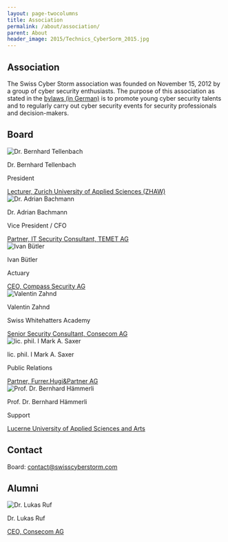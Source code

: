 ```yaml
---
layout: page-twocolumns
title: Association
permalink: /about/association/
parent: About
header_image: 2015/Technics_CyberSorm_2015.jpg
---
```


<article>

<div class="row">
<h1>Association</h1>
The Swiss Cyber Storm association was founded on November 15, 2012 by a group of cyber security enthusiasts. 
The purpose of this association as stated in the <a href="/res/association/statuten.pdf">bylaws (in German)</a> is to promote young
cyber security talents and to regularly carry out cyber security events for security professionals and decision-makers.
</div>

<div class="row">
<h2>Board</h2>
</div>

<div class="row">
  <div class="col-xs-12 col-sm-6 wow fadeInDown">
<div class="scs-portrait">
<img src="/img/about/bernhard_tellenbach.jpg" alt="Dr. Bernhard Tellenbach">
<div class="scs-portrait-description">
<p class="scs-portrait-name">Dr. Bernhard Tellenbach</p>
<p class="scs-portrait-role">President</p>
<a class="scs-portrait-affiliation" href="http://www.zhaw.ch/en/zurich-university-of-applied-sciences.html">Lecturer, Zurich University of Applied Sciences (ZHAW)</a>
</div>
</div>
</div>

  <div class="col-xs-12 col-sm-6 wow fadeInDown">
<div class="scs-portrait">
<img src="/img/about/adrian_bachmann.jpg" alt="Dr. Adrian Bachmann">
<div class="scs-portrait-description">
<p class="scs-portrait-name">Dr. Adrian Bachmann</p>
<p class="scs-portrait-role">Vice President / CFO</p>
<a class="scs-portrait-affiliation" href="http://www.temet.ch/">Partner, IT Security Consultant, TEMET AG</a>
</div>
</div>
</div>
</div>

<div class="row">
  <div class="col-xs-12 col-sm-6 wow fadeInDown">
<div class="scs-portrait">
<img src="/img/about/ivan_buetler.jpg" alt="Ivan Bütler">
<div class="scs-portrait-description">
<p class="scs-portrait-name">Ivan Bütler</p>
<p class="scs-portrait-role">Actuary</p>
<a class="scs-portrait-affiliation" href="http://www.csnc.ch/en/profile/portraits/ivan-buetler.html">CEO, Compass Security AG</a>
</div>
</div>
</div>

  <div class="col-xs-12 col-sm-6 wow fadeInDown">
<div class="scs-portrait">
<img src="/img/about/valentin_zahnd.jpg" alt="Valentin Zahnd">
<div class="scs-portrait-description">
<p class="scs-portrait-name">Valentin Zahnd</p>
<p class="scs-portrait-role">Swiss Whitehatters Academy </p>
<a class="scs-portrait-affiliation" href="http://www.consecom.com">Senior Security Consultant, Consecom AG</a>
</div>
</div>
</div>
</div>

<div class="row">
  <div class="col-xs-12 col-sm-6 wow fadeInDown">
<div class="scs-portrait">
<img src="/img/about/mark_saxer.jpg" alt="lic. phil. I Mark A. Saxer">
<div class="scs-portrait-description">
<p class="scs-portrait-name">lic. phil. I Mark A. Saxer</p>
<p class="scs-portrait-role">Public Relations</p>
<a class="scs-portrait-affiliation" href="">Partner, Furrer.Hugi&Partner AG</a>
</div>
</div>
</div>

  <div class="col-xs-12 col-sm-6 wow fadeInDown">
<div class="scs-portrait">
<img src="/img/about/bernhard_haemmerli.jpg" alt="Prof. Dr. Bernhard Hämmerli">
<div class="scs-portrait-description">
<p class="scs-portrait-name">Prof. Dr. Bernhard Hämmerli</p>
<p class="scs-portrait-role">Support</p>
<a class="scs-portrait-affiliation" href="">Lucerne University of Applied Sciences and Arts</a>
</div>
</div>
</div>
</div>

<div class="row">
<h2>Contact</h2>
<p>
Board: <a href="mailto:contact@swisscyberstorm.com" target="_blank">contact@swisscyberstorm.com</a><br>
</p>
</div>

<div class="row">
<h2>Alumni</h2>
</div>

<div class="row">
  <div class="col-xs-12 col-sm-6 wow fadeInDown">
<div class="scs-portrait">
  <img src="/img/about/lukas_ruf.jpg" alt="Dr. Lukas Ruf">
  <div class="scs-portrait-description">
    <p class="scs-portrait-name">Dr. Lukas Ruf</p>
    <a class="scs-portrait-affiliation" href="https://www.consecom.com/Team-Members/lukas-ruf.html">CEO, Consecom AG</a>
  </div>
</div>
</div>
  <div class="col-xs-12 col-sm-6 wow fadeInDown">
</div>
</div>

</article>
